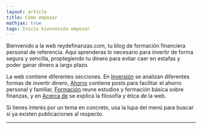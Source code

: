 ```yaml
---
layout: article
title: Cómo empezar
mathjax: true
tags: Inicio bienvenida empezar
---
```


Bienvenido a la web reydefinanzas.com, tu blog de formación financiera personal de referencia. Aquí aprenderas lo necesario para invertir de forma segura y sencilla, proptegiendo tu dinero para evitar caer en estafas y poder ganar dinero a largo plazo.

La web contiene diferentes secciones. En [Inversión](reydefinanzas.com/inversion.html) se analizan diferentes formas de invertir dinero, [Ahorro](reydefinanzas.com/ahorro.html) contiene posts para facilitar el ahorro personal y familiar, [Formación](reydefinanzas.com/formacion.html) reune estudios y formación básica sobre finanzas, y en [Acerca de](reydefinanzas.com/acerca-de.html) se explica la filosofía y ética de la web.

Si tienes interés por un tema en concreto, usa la lupa del menú para buscar si ya existen publicaciones al respecto.

---
